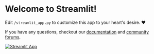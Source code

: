 # Welcome to Streamlit!

Edit `/streamlit_app.py` to customize this app to your heart's desire. :heart:

If you have any questions, checkout our [documentation](https://docs.streamlit.io) and [community
forums](https://discuss.streamlit.io).

[![Streamlit App](https://static.streamlit.io/badges/streamlit_badge_black_white.svg)](https://share.streamlit.io/codyhuu/streamlit-example/)
